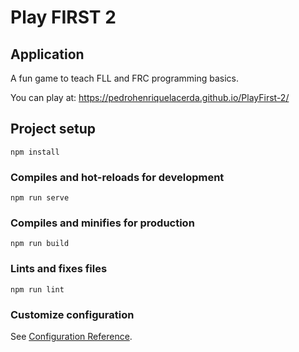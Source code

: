 # Play FIRST 2

## Application
A fun game to teach FLL and FRC programming basics.

You can play at: https://pedrohenriquelacerda.github.io/PlayFirst-2/

## Project setup
```
npm install
```

### Compiles and hot-reloads for development
```
npm run serve
```

### Compiles and minifies for production
```
npm run build
```

### Lints and fixes files
```
npm run lint
```

### Customize configuration
See [Configuration Reference](https://cli.vuejs.org/config/).
